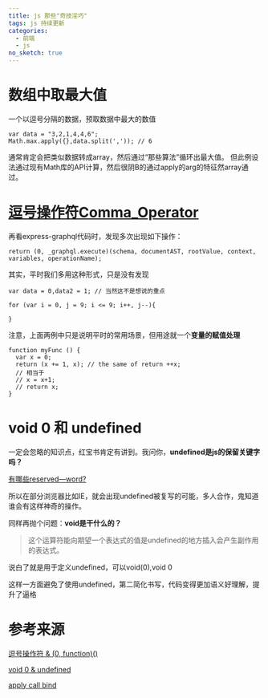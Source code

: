 ```yaml
---
title: js 那些"奇技淫巧"
tags: js 持续更新
categories:
  - 前端
  - js
no_sketch: true
---
```


# 数组中取最大值
一个以逗号分隔的数据，预取数据中最大的数值
````
var data = "3,2,1,4,4,6";
Math.max.apply({},data.split(',')); // 6
````

通常肯定会把类似数据转成array，然后通过“那些算法”循环出最大值。
但此例设法通过现有Math库的API计算，然后很阴B的通过apply的arg的特征然array通过。

# [逗号操作符Comma_Operator](https://developer.mozilla.org/zh-CN/docs/Web/JavaScript/Reference/Operators/Comma_Operator)
再看express-graphql代码时，发现多次出现如下操作：
````
return (0, _graphql.execute)(schema, documentAST, rootValue, context, variables, operationName);
````
其实，平时我们多用这种形式，只是没有发现
````
var data = 0,data2 = 1; // 当然这不是想说的重点
````
````
for (var i = 0, j = 9; i <= 9; i++, j--){

}
````
注意，上面两例中只是说明平时的常用场景，但用途就一个**变量的赋值处理**
````
function myFunc () {
  var x = 0;
  return (x += 1, x); // the same of return ++x;
  // 相当于
  // x = x+1;
  // return x;
}
````

# void 0 和 undefined
一定会忽略的知识点，红宝书肯定有讲到。我问你，**undefined是js的保留关键字吗？**

[有哪些reserved—word?](https://developer.mozilla.org/zh-CN/docs/Web/JavaScript/Reference/Reserved_words)

所以在部分浏览器比如IE，就会出现undefined被复写的可能，多人合作，鬼知道谁会有这样神奇的操作。

同样再抛个问题：**void是干什么的？**
> 这个运算符能向期望一个表达式的值是undefined的地方插入会产生副作用的表达式。

说白了就是用于定义undefined，可以void(0),void 0

这样一方面避免了使用undefined，第二简化书写，代码变得更加语义好理解，提升了逼格

# 参考来源
[逗号操作符 & (0, function)()](https://www.jianshu.com/p/cd188bda72df)

[void 0 & undefined](https://github.com/hanzichi/underscore-analysis/issues/1)

[apply call bind](http://web.jobbole.com/83642/)
